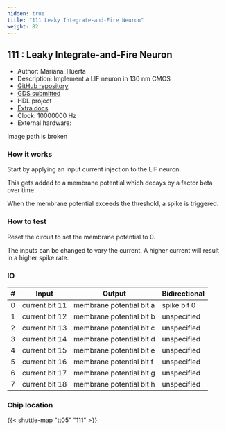 ```yaml
---
hidden: true
title: "111 Leaky Integrate-and-Fire Neuron"
weight: 82
---
```


## 111 : Leaky Integrate-and-Fire Neuron

* Author: Mariana_Huerta
* Description: Implement a LIF neuron in 130 nm CMOS
* [GitHub repository](https://github.com/huertma/tt05-leaky-integrate-fire-neuron)
* [GDS submitted](https://github.com/huertma/tt05-leaky-integrate-fire-neuron/actions/runs/6753250302)
* HDL project
* [Extra docs]()
* Clock: 10000000 Hz
* External hardware: 

Image path is broken

### How it works

Start by applying an input current injection to the LIF neuron.

This gets added to a membrane potential which decays by a factor beta over time.

When the membrane potential exceeds the threshold, a spike is triggered.


### How to test

Reset the circuit to set the membrane potential to 0.

The inputs can be changed to vary the current. A higher current will result in a
higher spike rate.


### IO

| # | Input        | Output       | Bidirectional      |
|---|--------------|--------------| -------------------|
| 0 | current bit 11  | membrane potential bit a | spike bit 0 |
| 1 | current bit 12  | membrane potential bit b | unspecified |
| 2 | current bit 13  | membrane potential bit c | unspecified |
| 3 | current bit 14  | membrane potential bit d | unspecified |
| 4 | current bit 15  | membrane potential bit e | unspecified |
| 5 | current bit 16  | membrane potential bit f | unspecified |
| 6 | current bit 17  | membrane potential bit g | unspecified |
| 7 | current bit 18  | membrane potential bit h | unspecified |

### Chip location

{{< shuttle-map "tt05" "111" >}}
